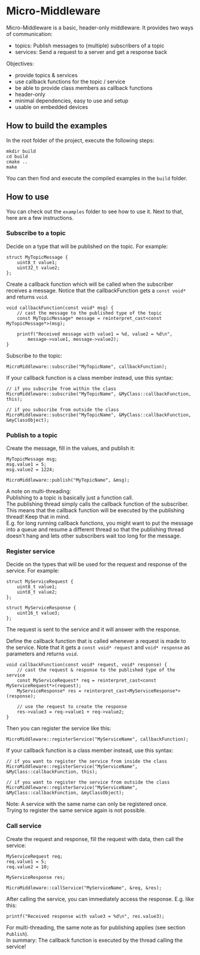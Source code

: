 # Micro-Middleware

Micro-Middleware is a basic, header-only middleware.
It provides two ways of communication:
- topics: Publish messages to (multiple) subscribers of a topic
- services: Send a request to a server and get a response back

Objectives:
- provide topics & services
- use callback functions for the topic / service
- be able to provide class members as callback functions
- header-only
- minimal dependencies, easy to use and setup
- usable on embedded devices

## How to build the examples

In the root folder of the project, execute the following steps:

```
mkdir build
cd build
cmake ..
make
```

You can then find and execute the compiled examples in the `build` folder.

## How to use

You can check out the `examples` folder to see how to use it.
Next to that, here are a few instructions.

### Subscribe to a topic

Decide on a type that will be published on the topic. For example:

```
struct MyTopicMessage {
    uint8_t value1;
    uint32_t value2;
};
```

Create a callback function which will be called when the subscriber receives a message.
Notice that the callbackFunction gets a `const void*` and returns `void`.

```
void callbackFunction(const void* msg) {
    // cast the message to the published type of the topic
    const MyTopicMessage* message = reinterpret_cast<const MyTopicMessage*>(msg);

    printf("Received message with value1 = %d, value2 = %d\n",
        message->value1, message->value2);
}
```

Subscribe to the topic:
```
MicroMiddleware::subscribe("MyTopicName", callbackFunction);
```

If your callback function is a class member instead, use this syntax:
```
// if you subscribe from within the class
MicroMiddleware::subscribe("MyTopicName", &MyClass::callbackFunction, this);

// if you subscribe from outside the class
MicroMiddleware::subscribe("MyTopicName", &MyClass::callbackFunction, &myClassObject);
```

### Publish to a topic

Create the message, fill in the values, and publish it:

```
MyTopicMessage msg;
msg.value1 = 5;
msg.value2 = 1224;

MicroMiddleware::publish("MyTopicName", &msg);
```

A note on multi-threading:  
Publishing to a topic is basically just a function call.  
The publishing thread simply calls the callback function of the subscriber. This means that the
callback function will be executed by the publishing thread! Keep that in mind.  
E.g. for long running callback functions, you might want to put the message into
a queue and resume a different thread so that the publishing thread doesn't hang
and lets other subscribers wait too long for the message.

### Register service

Decide on the types that will be used for the request and response of the service. For example:
```
struct MyServiceRequest {
    uint8_t value1;
    uint8_t value2;
};

struct MyServiceResponse {
    uint16_t value3;
};
```

The request is sent to the service and it will answer with the response.

Define the callback function that is called whenever a request is made to the service.
Note that it gets a `const void* request` and `void* response` as parameters and returns `void`.

```
void callbackFunction(const void* request, void* response) {
    // cast the request & response to the published type of the service
    const MyServiceRequest* req = reinterpret_cast<const MyServiceRequest*>(request);
    MyServiceResponse* res = reinterpret_cast<MyServiceResponse*>(response);

    // use the request to create the response
    res->value3 = req->value1 + req->value2;
}
```

Then you can register the service like this:
```
MicroMiddleware::registerService("MyServiceName", callbackFunction);
```

If your callback function is a class member instead, use this syntax:
```
// if you want to register the service from inside the class
MicroMiddleware::registerService("MyServiceName", &MyClass::callbackFunction, this);

// if you want to register the service from outside the class
MicroMiddleware::registerService("MyServiceName", &MyClass::callbackFunction, &myClassObject);
```

Note: A service with the same name can only be registered once.  
Trying to register the same service again is not possible.

### Call service

Create the request and response, fill the request with data, then call the service:

```
MyServiceRequest req;
req.value1 = 5;
req.value2 = 10;

MyServiceResponse res;

MicroMiddleware::callService("MyServiceName", &req, &res);
```

After calling the service, you can immediately access the response. E.g. like this:

```
printf("Received response with value3 = %d\n", res.value3);
```

For multi-threading, the same note as for publishing applies (see section `Publish`).  
In summary: The callback function is executed by the thread calling the service!
